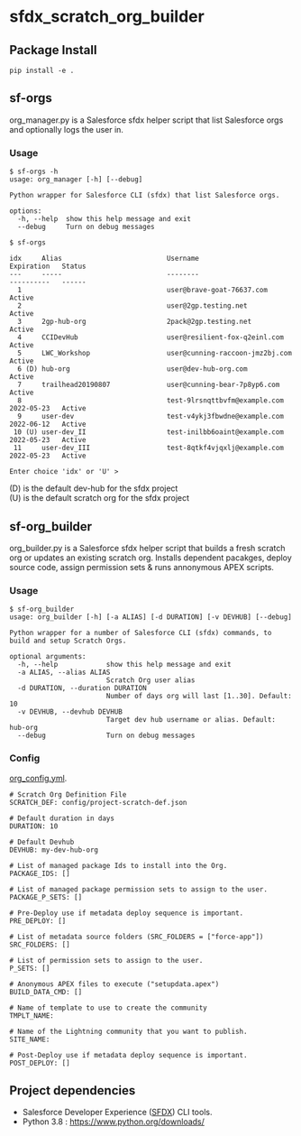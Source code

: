# sfdx_scratch_org_builder

## Package Install

```
pip install -e .
```

## sf-orgs

org_manager.py is a Salesforce sfdx helper script that list Salesforce orgs and optionally logs the user in.

### Usage

```
$ sf-orgs -h
usage: org_manager [-h] [--debug]

Python wrapper for Salesforce CLI (sfdx) that list Salesforce orgs.

options:
  -h, --help  show this help message and exit
  --debug     Turn on debug messages
```

```
$ sf-orgs

idx     Alias                          Username                                      Expiration   Status
---     -----                          --------                                      ----------   ------
  1                                    user@brave-goat-76637.com                                  Active
  2                                    user@2gp.testing.net                                       Active
  3     2gp-hub-org                    2pack@2gp.testing.net                                      Active
  4     CCIDevHub                      user@resilient-fox-q2einl.com                              Active
  5     LWC_Workshop                   user@cunning-raccoon-jmz2bj.com                            Active
  6 (D) hub-org                        user@dev-hub-org.com                                       Active
  7     trailhead20190807              user@cunning-bear-7p8yp6.com                               Active
  8                                    test-9lrsnqttbvfm@example.com                 2022-05-23   Active
  9     user-dev                       test-v4ykj3fbwdne@example.com                 2022-06-12   Active
 10 (U) user-dev_II                    test-inilbb6oaint@example.com                 2022-05-23   Active
 11     user-dev_III                   test-8qtkf4vjqxlj@example.com                 2022-05-23   Active

Enter choice 'idx' or 'U' >
```

(D) is the default dev-hub for the sfdx project  
(U) is the default scratch org for the sfdx project

## sf-org_builder

org_builder.py is a Salesforce sfdx helper script that builds a fresh scratch org or updates an existing scratch org. Installs dependent pacakges, deploy source code, assign permission sets & runs annonymous APEX scripts.

### Usage

```
$ sf-org_builder
usage: org_builder [-h] [-a ALIAS] [-d DURATION] [-v DEVHUB] [--debug]

Python wrapper for a number of Salesforce CLI (sfdx) commands, to build and setup Scratch Orgs.

optional arguments:
  -h, --help            show this help message and exit
  -a ALIAS, --alias ALIAS
                        Scratch Org user alias
  -d DURATION, --duration DURATION
                        Number of days org will last [1..30]. Default: 10
  -v DEVHUB, --devhub DEVHUB
                        Target dev hub username or alias. Default: hub-org
  --debug               Turn on debug messages
```

### Config

[org_config.yml](org_config.yml).

```
# Scratch Org Definition File
SCRATCH_DEF: config/project-scratch-def.json

# Default duration in days
DURATION: 10

# Default Devhub
DEVHUB: my-dev-hub-org

# List of managed package Ids to install into the Org.
PACKAGE_IDS: []

# List of managed package permission sets to assign to the user.
PACKAGE_P_SETS: []

# Pre-Deploy use if metadata deploy sequence is important.
PRE_DEPLOY: []

# List of metadata source folders (SRC_FOLDERS = ["force-app"])
SRC_FOLDERS: []

# List of permission sets to assign to the user.
P_SETS: []

# Anonymous APEX files to execute ("setupdata.apex")
BUILD_DATA_CMD: []

# Name of template to use to create the community
TMPLT_NAME:

# Name of the Lightning community that you want to publish.
SITE_NAME:

# Post-Deploy use if metadata deploy sequence is important.
POST_DEPLOY: []
```

## Project dependencies

- Salesforce Developer Experience ([SFDX](https://developer.salesforce.com/docs/atlas.en-us.sfdx_dev.meta/sfdx_dev/sfdx_dev_intro.htm)) CLI tools.
- Python 3.8 : https://www.python.org/downloads/
